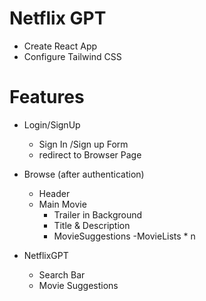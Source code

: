 # Netflix GPT

- Create React App
- Configure Tailwind CSS

# Features
- Login/SignUp
    - Sign In /Sign up Form
    - redirect to Browser Page
- Browse (after authentication)
    - Header
    - Main Movie
        - Trailer in Background
        - Title & Description
        - MovieSuggestions
            -MovieLists * n

- NetflixGPT
    - Search Bar
    - Movie Suggestions